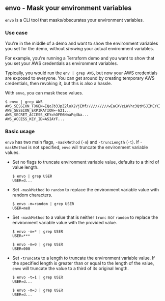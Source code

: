 ## envo - Mask your environment variables

`envo` is a CLI tool that masks/obscurates your environment variables.

### Use case

You're in the middle of a demo and want to show the environment variables you 
set for the demo, without _showing_ your actual environment variables.

For example, you're running a Terraform demo and you want to show that you set 
your AWS credentials as environment variables.

Typically, you would run the `env | grep AWS`, but now your AWS credentials are 
exposed to everyone. You can get around by creating temporary AWS credentials, 
then revoking it, but this is also a hassle.

With `envo`, you can mask these values.

```
$ envo | grep AWS
AWS_SESSION_TOKEN=IQoJb3JpZ2luX2VjEMf//////////wEaCXVzLWVhc3QtMSJIMEYCIQCmfFtM4rtTmuk5yEBsY5rmy1hmRKp7yH3YRCyum7ACDQIhAIjrHzOpv+byWtSCfjpPoRaajzUS+yn05hDe8BY588RbKu4ECBAQARoMNTYxNjU2OTgwMTU5IgyezRiwDbMoMtHp5yYqywRau7B5fQ2COWvwrB0cQgS9Exy60Gg18sdxiSJwIFSv2lwcmVwV7XAXwUWm58MXkeQh8QDCT+qlk6lWbvOt0LI4bo4GZeqlAKkn95dMefGatI+X3JtcG1gj/mOLAlBtRMReih31sZBxxakbrvC7VcQC8vt+mQ79X+0J6Bftnp7dp4/YjkTl8OXegbQ9b/TJpypw5C9tPO3QCzbH0...
AWS_SESSION_EXPIRATION=-621...
AWS_SECRET_ACCESS_KEY=hOFE6NnaPqdAa...
AWS_ACCESS_KEY_ID=ASIAYF...
```

### Basic usage

`envo` has two main flags, `-maskMethod` (`-m`) and `-truncLength` (`-t`). 
If `-maskMethod` is not specified, `envo` will truncate the environment variable 
values.

- Set no flags to truncate environment variable value, defaults to a third of 
value length.

    ```
    $ envo | grep USER
    USER=d...
    ```

- Set `-maskMethod` to `random` to replace the environment variable value with 
random characters.

    ```
    $ envo -m=random | grep USER
    USER=me8
    ```

- Set `-maskMethod` to a value that is neither `trunc` nor `random` to replace 
the environment variable value with the provided value.

    ```
    $ envo -m=* | grep USER
    USER=***
    ```

    ```
    $ envo -m=0 | grep USER
    USER=000
    ```

- Set `-truncate` to a length to truncate the environment variable value. If the
specified length is greater than or equal to the length of the value, `envo` 
will truncate the value to a third of its original length.

    ```
    $ envo -t=1 | grep USER
    USER=d...
    ```

    ```
    $ envo -m=3 | grep USER
    USER=d...
    ```


